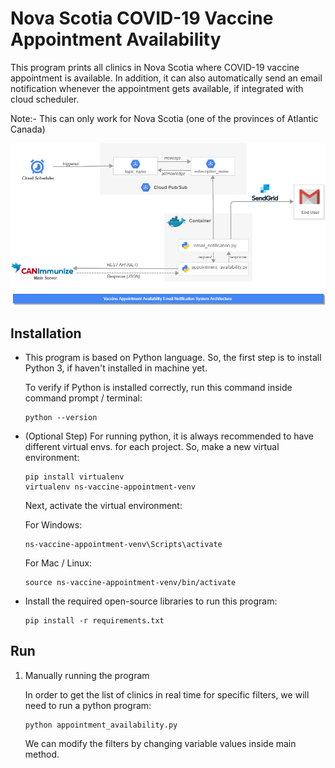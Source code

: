 # Nova Scotia COVID-19 Vaccine Appointment Availability #

This program prints all clinics in Nova Scotia where COVID-19 vaccine appointment is available. In addition, it can also automatically send an email notification whenever the appointment gets available, if integrated with cloud scheduler. 

Note:- This can only work for Nova Scotia (one of the provinces of Atlantic Canada)

![Architecture Diagram](architecture_diagram_white.png "Architecture Diagram")

## Installation ##

- This program is based on Python language. So, the first step is to install Python 3, if haven't installed in machine yet.

    To verify if Python is installed correctly, run this command inside command prompt / terminal:

    ```
    python --version
    ```

- (Optional Step) For running python, it is always recommended to have different virtual envs. for each project. So, make a new virtual environment:

    ```
    pip install virtualenv
    virtualenv ns-vaccine-appointment-venv
    ```

    Next, activate the virtual environment:

    For Windows:
    ```
    ns-vaccine-appointment-venv\Scripts\activate
    ```

    For Mac / Linux:
    ```
    source ns-vaccine-appointment-venv/bin/activate
    ```

- Install the required open-source libraries to run this program:

    ```
    pip install -r requirements.txt
    ```

## Run ##

1. Manually running the program

    In order to get the list of clinics in real time for specific filters, we will need to run a python program:

    ```
    python appointment_availability.py
    ```

    We can modify the filters by changing variable values inside main method.

